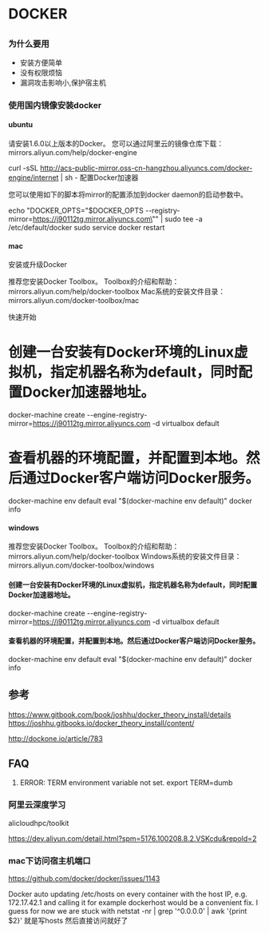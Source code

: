 DOCKER
=============

##

### 为什么要用

* 安装方便简单
* 没有权限烦恼
* 漏洞攻击影响小,保护宿主机

### 使用国内镜像安装docker

#### ubuntu

请安装1.6.0以上版本的Docker。
您可以通过阿里云的镜像仓库下载： mirrors.aliyun.com/help/docker-engine

curl -sSL http://acs-public-mirror.oss-cn-hangzhou.aliyuncs.com/docker-engine/internet | sh -
配置Docker加速器

您可以使用如下的脚本将mirror的配置添加到docker daemon的启动参数中。

echo "DOCKER_OPTS=\"\$DOCKER_OPTS --registry-mirror=https://j90112tg.mirror.aliyuncs.com\"" | sudo tee -a /etc/default/docker
sudo service docker restart


#### mac

安装或升级Docker

推荐您安装Docker Toolbox。
Toolbox的介绍和帮助： mirrors.aliyun.com/help/docker-toolbox
Mac系统的安装文件目录： mirrors.aliyun.com/docker-toolbox/mac

快速开始

# 创建一台安装有Docker环境的Linux虚拟机，指定机器名称为default，同时配置Docker加速器地址。
docker-machine create --engine-registry-mirror=https://j90112tg.mirror.aliyuncs.com -d virtualbox default

# 查看机器的环境配置，并配置到本地。然后通过Docker客户端访问Docker服务。
docker-machine env default
eval "$(docker-machine env default)"
docker info

#### windows

推荐您安装Docker Toolbox。
Toolbox的介绍和帮助： mirrors.aliyun.com/help/docker-toolbox
Windows系统的安装文件目录： mirrors.aliyun.com/docker-toolbox/windows

#### 创建一台安装有Docker环境的Linux虚拟机，指定机器名称为default，同时配置Docker加速器地址。
docker-machine create --engine-registry-mirror=https://j90112tg.mirror.aliyuncs.com -d virtualbox default

#### 查看机器的环境配置，并配置到本地。然后通过Docker客户端访问Docker服务。
docker-machine env default
eval "$(docker-machine env default)"
docker info


## 参考

https://www.gitbook.com/book/joshhu/docker_theory_install/details
https://joshhu.gitbooks.io/docker_theory_install/content/

http://dockone.io/article/783

## FAQ


1. ERROR: TERM environment variable not set.
export TERM=dumb

### 阿里云深度学习

alicloudhpc/toolkit

https://dev.aliyun.com/detail.html?spm=5176.100208.8.2.VSKcdu&repoId=2

### mac下访问宿主机端口

https://github.com/docker/docker/issues/1143

Docker auto updating /etc/hosts on every container with the host IP, e.g. 172.17.42.1 and calling it for example dockerhost would be a convenient fix.
I guess for now we are stuck with
netstat -nr | grep '^0\.0\.0\.0' | awk '{print $2}'
就是写hosts 然后直接访问就好了
